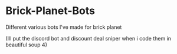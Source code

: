 # Brick-Planet-Bots
Different various bots I've made for brick planet

(Ill put the discord bot and discount deal sniper when i code them in beautiful soup 4)
